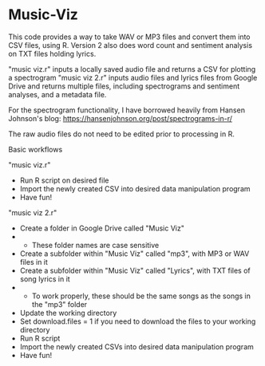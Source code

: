 # Music-Viz

This code provides a way to take WAV or MP3 files and convert them into CSV files, using R. Version 2 also does word count and sentiment analysis on TXT files holding lyrics.

"music viz.r" inputs a locally saved audio file and returns a CSV for plotting a spectrogram
"music viz 2.r" inputs audio files and lyrics files from Google Drive and returns multiple files, including spectrograms and sentiment analyses, and a metadata file.

For the spectrogram functionality, I have borrowed heavily from Hansen Johnson's blog:
https://hansenjohnson.org/post/spectrograms-in-r/

The raw audio files do not need to be edited prior to processing in R.

Basic workflows

"music viz.r"
 * Run R script on desired file
 * Import the newly created CSV into desired data manipulation program
 * Have fun!

"music viz 2.r"
 * Create a folder in Google Drive called "Music Viz" 
 * * These folder names are case sensitive
 * Create a subfolder within "Music Viz" called "mp3", with MP3 or WAV files in it
 * Create a subfolder within "Music Viz" called "Lyrics", with TXT files of song lyrics in it
 * * To work properly, these should be the same songs as the songs in the "mp3" folder
 * Update the working directory
 * Set download.files = 1 if you need to download the files to your working directory
 * Run R script
 * Import the newly created CSVs into desired data manipulation program
 * Have fun!
